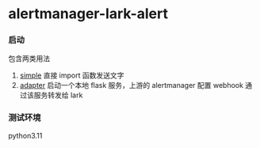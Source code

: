# alertmanager-lark-alert

### 启动
包含两类用法
1. [simple](./simple/README.md) 直接 import 函数发送文字
2. [adapter](./adapter/README.md) 启动一个本地 flask 服务，上游的 alertmanager 配置 webhook 通过该服务转发给 lark

### 测试环境
python3.11